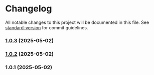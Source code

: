 # Changelog

All notable changes to this project will be documented in this file. See [standard-version](https://github.com/conventional-changelog/standard-version) for commit guidelines.

### [1.0.3](https://github.com/akira-sousa/painel/compare/v1.0.2...v1.0.3) (2025-05-02)

### [1.0.2](https://github.com/akira-sousa/painel/compare/v1.0.1...v1.0.2) (2025-05-02)

### 1.0.1 (2025-05-02)
